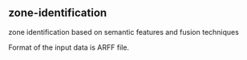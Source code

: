 ## zone-identification
zone identification based on semantic features and fusion techniques

Format of the input data is ARFF file.

